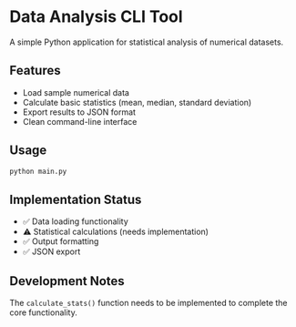 # Data Analysis CLI Tool

A simple Python application for statistical analysis of numerical datasets.

## Features

- Load sample numerical data
- Calculate basic statistics (mean, median, standard deviation)
- Export results to JSON format
- Clean command-line interface

## Usage

```bash
python main.py
```

## Implementation Status

- ✅ Data loading functionality
- ⚠️  Statistical calculations (needs implementation)
- ✅ Output formatting
- ✅ JSON export

## Development Notes

The `calculate_stats()` function needs to be implemented to complete the core functionality.
